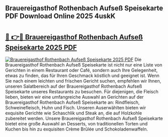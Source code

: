 ## Brauereigasthof Rothenbach Aufseß Speisekarte PDF Download Online 2025 4uskK

# <h2><a href="http://gc9bkok.nevu.top/?p=Brauereigasthof+Rothenbach+Aufse%c3%9f+Speisekarte">🔗 👉🔴 Brauereigasthof Rothenbach Aufseß Speisekarte 2025 PDF</a></h2>

[![Brauereigasthof Rothenbach Aufseß Speisekarte 2025 PDF](https://i.imgur.com/dBaPXMq.png)](http://gc9bkok.nevu.top/?p=Brauereigasthof+Rothenbach+Aufse%c3%9f+Speisekarte)
Die Brauereigasthof Rothenbach Aufseß Speisekarte ist nicht nur eine Liste von Gerichten in einem Restaurant oder Café, sondern auch Ihre Gelegenheit, etwas zu finden, das für Ihren Geschmack köstlich und geeignet ist. Wenn Sie nach einem leichten und frischen Gericht suchen, empfehlen wir Ihnen, unseren Salatbereich auf der Brauereigasthof Rothenbach Aufseß Speisekarte unseres Restaurants zu besuchen. Für diejenigen, die Fleisch lieben, bieten wir eine umfangreiche Auswahl an Gerichten auf der Brauereigasthof Rothenbach Aufseß Speisekarte an: Rindfleisch, Schweinefleisch, Huhn und Fisch. Unseren Auserwählten bieten wir exquisite Gerichte wie Schaschlik und Steak an, die auf Holzkohle zubereitet werden. Unsere Brauereigasthof Rothenbach Aufseß Speisekarte bietet eine große Auswahl an Desserts, von traditionellen Torten und Kuchen bis hin zu exquisiten Crème Brûlée und Schokoladenwaffeln.
